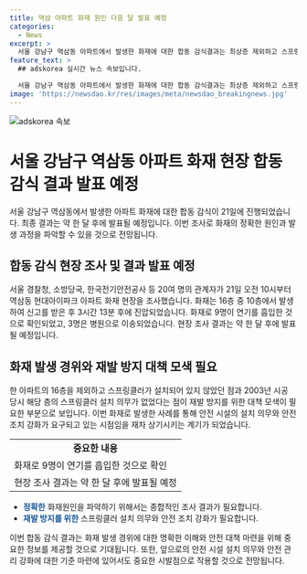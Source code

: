 ```yaml
---
title: 역삼 아파트 화재 원인 다음 달 발표 예정
categories:
  - News
excerpt: >
  서울 강남구 역삼동 아파트에서 발생한 화재에 대한 합동 감식결과는 최상층 제외하고 스프링클러가 없었으며, 현장의 CCTV 분석 등을 종합해야 정확한 원인을 파악할 수 있을 것으로 보인다. 화재는 작업 중인 기사가 실외기 수리 작업 중 불꽃이 튀어 발화된 것으로 보고되었으며, 이 사고로 주민들이 피해를 입었지만 중상자는 없었다. 하지만 감식결과는 약 한 달 뒤에 나올 전망이다. 강남구청은 해당 아파트가 2003년에 아파트 16층 미만은 스프링클러 설치 의무 대상이 아니었다고 밝혔다.
feature_text: >
  ## adskorea 실시간 뉴스 속보입니다.

  서울 강남구 역삼동 아파트에서 발생한 화재에 대한 합동 감식결과는 최상층 제외하고 스프링클러가 없었으며, 현장의 CCTV 분석 등을 종합해야 정확한 원인을 파악할 수 있을 것으로 보인다. 화재는 작업 중인 기사가 실외기 수리 작업 중 불꽃이 튀어 발화된 것으로 보고되었으며, 이 사고로 주민들이 피해를 입었지만 중상자는 없었다. 하지만 감식결과는 약 한 달 뒤에 나올 전망이다. 강남구청은 해당 아파트가 2003년에 아파트 16층 미만은 스프링클러 설치 의무 대상이 아니었다고 밝혔다.
image: 'https://newsdao.kr/res/images/meta/newsdao_breakingnews.jpg'
---
```


<p><img src="https://newsdao.kr/res/images/meta/newsdao_breakingnews.jpg" alt="adskorea 속보" /></p>

<h1>서울 강남구 역삼동 아파트 화재 현장 합동 감식 결과 발표 예정</h1>

<p data-ke-size="size16">서울 강남구 역삼동에서 발생한 아파트 화재에 대한 합동 감식이 21일에 진행되었습니다. 최종 결과는 약 한 달 후에 발표될 예정입니다. 이번 조사로 화재의 정확한 원인과 발생 과정을 파악할 수 있을 것으로 전망됩니다.</p>

<h2 data-ke-size="size26">합동 감식 현장 조사 및 결과 발표 예정</h2>

<p data-ke-size="size16">서울 경찰청, 소방당국, 한국전기안전공사 등 20여 명의 관계자가 21일 오전 10시부터 역삼동 현대아이파크 아파트 화재 현장을 조사했습니다. 화재는 16층 중 10층에서 발생하여 신고를 받은 후 3시간 13분 후에 진압되었습니다. 화재로 9명이 연기를 흡입한 것으로 확인되었고, 3명은 병원으로 이송되었습니다. 현장 조사 결과는 약 한 달 후에 발표될 예정입니다.</p>

<h2 data-ke-size="size26">화재 발생 경위와 재발 방지 대책 모색 필요</h2>

<p data-ke-size="size16">한 아파트의 16층을 제외하고 스프링클러가 설치되어 있지 않았던 점과 2003년 시공 당시 해당 층의 스프링클러 설치 의무가 없었다는 점이 재발 방지를 위한 대책 모색이 필요한 부분으로 보입니다.  이번 화재로 발생한 사례를 통해 안전 시설의 설치 의무와 안전 조치 강화가 요구되고 있는 시점임을 재차 상기시키는 계기가 되었습니다.</p>

<table>
  <tr>
    <td style="text-align: center; height: 17px;"><b>중요한 내용</b></td>
  </tr>
  <tr>
    <td>화재로 9명이 연기를 흡입한 것으로 확인</td>
  </tr>
  <tr>
    <td>현장 조사 결과는 약 한 달 후에 발표될 예정</td>
  </tr>
</table>

<ul>
  <li><b><span style="color: #1a5490;">정확한</span></b> 화재원인을 파악하기 위해서는 종합적인 조사 결과가 필요합니다.</li>
  <li><b><span style="color: #1a5490;">재발 방지를 위한</span></b> 스프링클러 설치 의무와 안전 조치 강화가 필요합니다.</li>
</ul>

<p data-ke-size="size16">이번 합동 감식 결과는 화재 발생 경위에 대한 명확한 이해와 안전 대책 마련을 위해 중요한 정보를 제공할 것으로 기대됩니다. 또한, 앞으로의 안전 시설 설치 의무와 안전 관리 강화에 대한 기준 마련에 있어서도 중요한 시발점으로 작용할 것으로 전망됩니다.</p>

<p data-ke-size="size16">&nbsp;</p>

